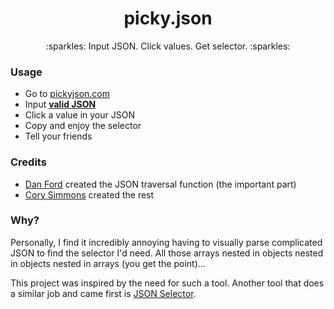 <h1 align="center">picky.json</h1>

<p align="center">
  :sparkles: Input JSON. Click values. Get selector. :sparkles:
</p>

### Usage
- Go to [pickyjson.com](http://pickyjson.com)
- Input **[valid JSON](http://jsonlint.com/)**
- Click a value in your JSON
- Copy and enjoy the selector
- Tell your friends

### Credits
- [Dan Ford](https://github.com/danjford) created the JSON traversal function (the important part)
- [Cory Simmons](https://github.com/corysimmons) created the rest

### Why?
Personally, I find it incredibly annoying having to visually parse complicated
JSON to find the selector I'd need. All those arrays nested in objects nested
in objects nested in arrays (you get the point)...

This project was inspired by the need for such a tool.
Another tool that does a similar job and came first is [JSON Selector](http://jsonselector.com).
